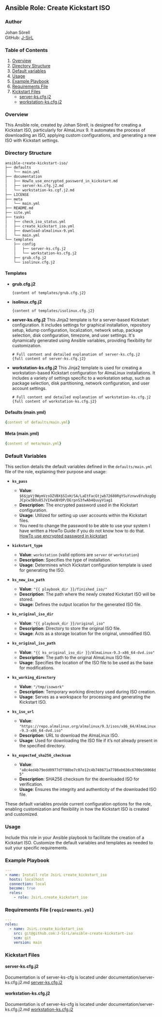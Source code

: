 ## Ansible Role: Create Kickstart ISO

### Author
Johan Sörell  
GitHub: [J-SirL](https://github.com/J-SirL/)

### Table of Contents
1. [Overview](#overview)
2. [Directory Structure](#directory-structure)
3. [Default variables](#default-variables)
4. [Usage](#usage)
5. [Example Playbook](#example-playbook)
6. [Requirements File](#requirements-file-requirementsyml)
7. [Kickstart Files](#kickstart-files)
   - [server-ks.cfg.j2](#server-kscfgj2)
   - [workstation-ks.cfg.j2](#workstation-kscfgj2)

### Overview
This Ansible role, created by Johan Sörell, is designed for creating a Kickstart ISO, particularly for AlmaLinux 9. It automates the process of downloading an ISO, applying custom configurations, and generating a new ISO with Kickstart settings.

### Directory Structure
```bash
ansible-create-kickstart-iso/
├── defaults
│   └── main.yml
├── documentation
│   ├── HowTo_use_encrypted_password_in_kickstart.md
│   ├── server-ks.cfg.j2.md
│   └── workstation-ks.cgf.j2.md
├── LICENSE
├── meta
│   └── main.yml
├── README.md
├── site.yml
├── tasks
│   ├── check_iso_status.yml
│   ├── create_kickstart_iso.yml
│   ├── download-almalinux-9.yml
│   └── main.yml
└── templates
    ├── config
    │   ├── server-ks.cfg.j2
    │   └── workstation-ks.cfg.j2
    ├── grub.cfg.j2
    └── isolinux.cfg.j2
```

#### Templates
- **grub.cfg.j2**
  ```jinja2
  {content of templates/grub.cfg.j2}
  ```
- **isolinux.cfg.j2**
  ```jinja2
  {content of templates/isolinux.cfg.j2}
  ```
- **server-ks.cfg.j2**
  This Jinja2 template is for a server-based Kickstart configuration. It includes settings for graphical installation, repository setup, kdump configuration, localization, network setup, package selection, disk configuration, timezone, and user settings. It's dynamically generated using Ansible variables, providing flexibility for customization.
  ```jinja2
  # Full content and detailed explanation of server-ks.cfg.j2
  {full content of server-ks.cfg.j2}
  ```
- **workstation-ks.cfg.j2**
  This Jinja2 template is used for creating a workstation-based Kickstart configuration for AlmaLinux installations. It includes a variety of settings specific to a workstation setup, such as package selection, disk partitioning, network configuration, and user account settings.
  ```jinja2
  # Full content and detailed explanation of workstation-ks.cfg.j2
  {full content of workstation-ks.cfg.j2}
  ```

#### Defaults (main.yml)
```yaml
{content of defaults/main.yml}
```

#### Meta (main.yml)
```yaml
{content of meta/main.yml}
```

### Default Variables

This section details the default variables defined in the `defaults/main.yml` file of the role, explaining their purpose and usage:

- **`ks_pass`**
  - **Value**: `$6$jpVj9WymVzsOZVBX$SIxH/SA/LaEtFacGtjwb72680RgYSuYznwv8Yu9zgQgJCpcw3BOu85JVIXwUBYDP/DErpnS3fwAb4QuuyV1ag1`
  - **Description**: The encrypted password used in the Kickstart configuration.
  - **Usage**: Utilized for setting up user accounts within the Kickstart files.
  - You need to change the password to be able to use your system I have written a HowTo Guide if you do not know how to do that. [HowTo use encrypted password in kickstart](documentation/HowTo_use_encrypted_password_in_kickstart.md)

- **`kickstart_type`**
  - **Value**: `workstation` (valid options are `server` or `workstation`)
  - **Description**: Specifies the type of installation.
  - **Usage**: Determines which Kickstart configuration template is used for generating the ISO.

- **`ks_new_iso_path`**
  - **Value**: `"{{ playbook_dir }}/finished_iso/"`
  - **Description**: The path where the newly created Kickstart ISO will be stored.
  - **Usage**: Defines the output location for the generated ISO file.

- **`ks_original_iso_dir`**
  - **Value**: `"{{ playbook_dir }}/original_iso"`
  - **Description**: Directory to store the original ISO file.
  - **Usage**: Acts as a storage location for the original, unmodified ISO.

- **`ks_original_iso_path`**
  - **Value**: `"{{ ks_original_iso_dir }}/AlmaLinux-9.3-x86_64-dvd.iso"`
  - **Description**: The path to the original AlmaLinux ISO file.
  - **Usage**: Specifies the location of the ISO file to be used as the base for modifications.

- **`ks_working_directory`**
  - **Value**: `"/tmp/isowork"`
  - **Description**: Temporary working directory used during ISO creation.
  - **Usage**: Serves as a workspace for processing and generating the Kickstart ISO.

- **`ks_iso_url`**
  - **Value**: `"https://repo.almalinux.org/almalinux/9.3/isos/x86_64/AlmaLinux-9.3-x86_64-dvd.iso"`
  - **Description**: URL to download the AlmaLinux ISO.
  - **Usage**: Used for downloading the ISO file if it’s not already present in the specified directory.

- **`ks_expected_sha256_checksum`**
  - **Value**: `"a8c4ed4b79edd0977d7f88be7c07e12c4b748671a7786eb636c6700e58068d5"`
  - **Description**: SHA256 checksum for the downloaded ISO for verification.
  - **Usage**: Ensures the integrity and authenticity of the downloaded ISO file.

These default variables provide current configuration options for the role, enabling customization and flexibility in how the Kickstart ISO is created and customized.

### Usage
Include this role in your Ansible playbook to facilitate the creation of a Kickstart ISO. Customize the default variables and templates as needed to suit your specific requirements.

### Example Playbook
```yaml
---
- name: Install role JsirL create_kickstart_iso
  hosts: localhost
  connection: local
  become: true
  roles:
    - role: JsirL.create_kickstart_iso
```

### Requirements File (`requirements.yml`)
```yaml
---
roles: 
  - name: JsirL.create_kickstart_iso
    src: git@github.com:J-SirL/ansible-create-kickstart-iso
    scm: git
    version: main
```

### Kickstart Files
#### server-ks.cfg.j2

Documentation is of server-ks-cfg is located under documentation/server-ks.cfg.j2.md
[server-ks.cfg.j2](documentation/server-ks.cfg.j2.md)


#### workstation-ks.cfg.j2

Documentation is of server-ks-cfg is located under documentation/server-ks.cfg.j2.md
[workstation-ks.cfg.j2](documentation/workstation-ks.cgf.j2.md)
